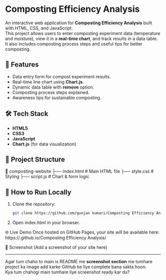 # Composting Efficiency Analysis

An interactive web application for **Composting Efficiency Analysis** built with HTML, CSS, and JavaScript.  
This project allows users to enter composting experiment data (temperature and moisture), view it in a **real-time chart**, and track results in a data table.  
It also includes composting process steps and useful tips for better composting.

## 🌱 Features
- Data entry form for compost experiment results.
- Real-time line chart using **Chart.js**.
- Dynamic data table with **remove** option.
- Composting process steps explained.
- Awareness tips for sustainable composting.

## 🛠 Tech Stack
- **HTML5**
- **CSS3**
- **JavaScript**
- **Chart.js** (for data visualization)

## 📂 Project Structure
📁 composting-website
├── index.html # Main HTML file
├── style.css # Styling
├── script.js # Chart & form logic


## 🚀 How to Run Locally
1. Clone the repository:
   ```bash
   git clone https://github.com/gunjan kumari/Composting Efficiency Analysis.git
2. Open index.html in your browser.

🌐 Live Demo
Once hosted on GitHub Pages, your site will be available here:
https://<your-username>.github.io/Composting Efficiency Analysis/

📸 Screenshot
(Add a screenshot of your site here)


---

Agar tum chaho to main is README me **screenshot section** me tumhare project ka image add karke GitHub ke liye complete bana sakta hoon.  
Kya tum chahogi main tumhare liye screenshot ready kar du?

   
